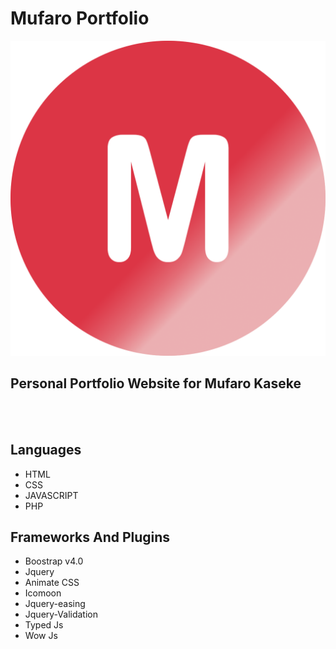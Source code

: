 # Mufaro Portfolio
![](img/icon.png)


## Personal Portfolio Website for Mufaro Kaseke
<br><br>
## Languages
- HTML
- CSS
- JAVASCRIPT
- PHP

## Frameworks And Plugins
- Boostrap v4.0
- Jquery
- Animate CSS
- Icomoon
- Jquery-easing
- Jquery-Validation
- Typed Js
- Wow Js